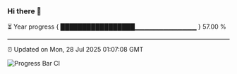 ### Hi there 👋

⏳ Year progress { █████████████████▁▁▁▁▁▁▁▁▁▁▁▁▁ } 57.00 %

---

⏰ Updated on Mon, 28 Jul 2025 01:07:08 GMT

![Progress Bar CI](https://github.com/Shyam-Makwana/GitHub-Actions-Demo/workflows/Progress%20Bar%20CI/badge.svg)
